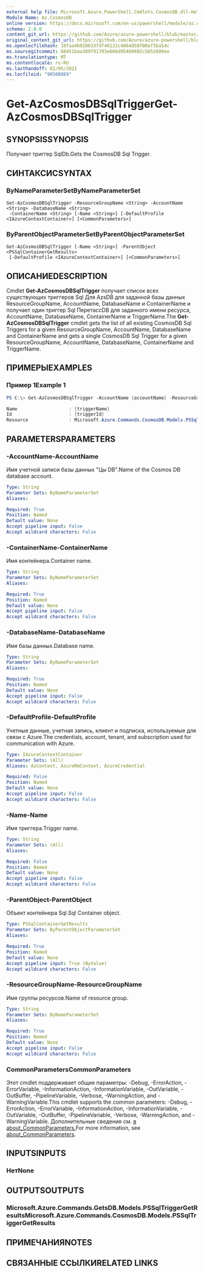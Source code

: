 ```yaml
---
external help file: Microsoft.Azure.PowerShell.Cmdlets.CosmosDB.dll-Help.xml
Module Name: Az.CosmosDB
online version: https://docs.microsoft.com/en-us/powershell/module/az.cosmosdb/get-azcosmosdbsqltrigger
schema: 2.0.0
content_git_url: https://github.com/Azure/azure-powershell/blob/master/src/CosmosDB/CosmosDB/help/Get-AzCosmosDBSqlTrigger.md
original_content_git_url: https://github.com/Azure/azure-powershell/blob/master/src/CosmosDB/CosmosDB/help/Get-AzCosmosDBSqlTrigger.md
ms.openlocfilehash: 10faa4b020633fdf46122c4864d50f00ef3ba54c
ms.sourcegitcommit: 68451baa389791703e666d95469602c5652609ee
ms.translationtype: MT
ms.contentlocale: ru-RU
ms.lasthandoff: 01/05/2021
ms.locfileid: "98508869"
---
```

# <span data-ttu-id="d0c90-101">Get-AzCosmosDBSqlTrigger</span><span class="sxs-lookup"><span data-stu-id="d0c90-101">Get-AzCosmosDBSqlTrigger</span></span>

## <span data-ttu-id="d0c90-102">SYNOPSIS</span><span class="sxs-lookup"><span data-stu-id="d0c90-102">SYNOPSIS</span></span>
<span data-ttu-id="d0c90-103">Получает триггер SqlDb.</span><span class="sxs-lookup"><span data-stu-id="d0c90-103">Gets the CosmosDB Sql Trigger.</span></span>

## <span data-ttu-id="d0c90-104">СИНТАКСИС</span><span class="sxs-lookup"><span data-stu-id="d0c90-104">SYNTAX</span></span>

### <span data-ttu-id="d0c90-105">ByNameParameterSet</span><span class="sxs-lookup"><span data-stu-id="d0c90-105">ByNameParameterSet</span></span>
```
Get-AzCosmosDBSqlTrigger -ResourceGroupName <String> -AccountName <String> -DatabaseName <String>
 -ContainerName <String> [-Name <String>] [-DefaultProfile <IAzureContextContainer>] [<CommonParameters>]
```

### <span data-ttu-id="d0c90-106">ByParentObjectParameterSet</span><span class="sxs-lookup"><span data-stu-id="d0c90-106">ByParentObjectParameterSet</span></span>
```
Get-AzCosmosDBSqlTrigger [-Name <String>] -ParentObject <PSSqlContainerGetResults>
 [-DefaultProfile <IAzureContextContainer>] [<CommonParameters>]
```

## <span data-ttu-id="d0c90-107">ОПИСАНИЕ</span><span class="sxs-lookup"><span data-stu-id="d0c90-107">DESCRIPTION</span></span>
<span data-ttu-id="d0c90-108">Cmdlet **Get-AzCosmosDBSqlTrigger** получает список всех существующих триггеров Sql Для AzsDB для заданной базы данных ResourceGroupName, AccountName, DatabaseName и ContainerName и получает один триггер Sql ПеретассDB для заданного имени ресурса, AccountName, DatabaseName, ContainerName и TriggerName.</span><span class="sxs-lookup"><span data-stu-id="d0c90-108">The **Get-AzCosmosDBSqlTrigger** cmdlet gets the list of all existing CosmosDB Sql Triggers for a given ResourceGroupName, AccountName, DatabaseName and ContainerName and gets a single CosmosDB Sql Trigger for a given ResourceGroupName, AccountName, DatabaseName, ContainerName and TriggerName.</span></span>

## <span data-ttu-id="d0c90-109">ПРИМЕРЫ</span><span class="sxs-lookup"><span data-stu-id="d0c90-109">EXAMPLES</span></span>

### <span data-ttu-id="d0c90-110">Пример 1</span><span class="sxs-lookup"><span data-stu-id="d0c90-110">Example 1</span></span>
```powershell
PS C:\> Get-AzCosmosDBSqlTrigger -AccountName {accountName} -ResourceGroupName {resourceGroupName} -DatabaseName {databaseName} -Name {triggerName} -ContainerName {containerName} 

Name                   : {triggerName}
Id                     : {triggerId}
Resource               : Microsoft.Azure.Commands.CosmosDB.Models.PSSqlTriggerGetPropertiesResource
```

## <span data-ttu-id="d0c90-111">PARAMETERS</span><span class="sxs-lookup"><span data-stu-id="d0c90-111">PARAMETERS</span></span>

### <span data-ttu-id="d0c90-112">-AccountName</span><span class="sxs-lookup"><span data-stu-id="d0c90-112">-AccountName</span></span>
<span data-ttu-id="d0c90-113">Имя учетной записи базы данных "Цы DB".</span><span class="sxs-lookup"><span data-stu-id="d0c90-113">Name of the Cosmos DB database account.</span></span>

```yaml
Type: String
Parameter Sets: ByNameParameterSet
Aliases:

Required: True
Position: Named
Default value: None
Accept pipeline input: False
Accept wildcard characters: False
```

### <span data-ttu-id="d0c90-114">-ContainerName</span><span class="sxs-lookup"><span data-stu-id="d0c90-114">-ContainerName</span></span>
<span data-ttu-id="d0c90-115">Имя контейнера.</span><span class="sxs-lookup"><span data-stu-id="d0c90-115">Container name.</span></span>

```yaml
Type: String
Parameter Sets: ByNameParameterSet
Aliases:

Required: True
Position: Named
Default value: None
Accept pipeline input: False
Accept wildcard characters: False
```

### <span data-ttu-id="d0c90-116">-DatabaseName</span><span class="sxs-lookup"><span data-stu-id="d0c90-116">-DatabaseName</span></span>
<span data-ttu-id="d0c90-117">Имя базы данных.</span><span class="sxs-lookup"><span data-stu-id="d0c90-117">Database name.</span></span>

```yaml
Type: String
Parameter Sets: ByNameParameterSet
Aliases:

Required: True
Position: Named
Default value: None
Accept pipeline input: False
Accept wildcard characters: False
```

### <span data-ttu-id="d0c90-118">-DefaultProfile</span><span class="sxs-lookup"><span data-stu-id="d0c90-118">-DefaultProfile</span></span>
<span data-ttu-id="d0c90-119">Учетные данные, учетная запись, клиент и подписка, используемые для связи с Azure.</span><span class="sxs-lookup"><span data-stu-id="d0c90-119">The credentials, account, tenant, and subscription used for communication with Azure.</span></span>

```yaml
Type: IAzureContextContainer
Parameter Sets: (All)
Aliases: AzContext, AzureRmContext, AzureCredential

Required: False
Position: Named
Default value: None
Accept pipeline input: False
Accept wildcard characters: False
```

### <span data-ttu-id="d0c90-120">-Name</span><span class="sxs-lookup"><span data-stu-id="d0c90-120">-Name</span></span>
<span data-ttu-id="d0c90-121">Имя триггера.</span><span class="sxs-lookup"><span data-stu-id="d0c90-121">Trigger name.</span></span>

```yaml
Type: String
Parameter Sets: (All)
Aliases:

Required: False
Position: Named
Default value: None
Accept pipeline input: False
Accept wildcard characters: False
```

### <span data-ttu-id="d0c90-122">-ParentObject</span><span class="sxs-lookup"><span data-stu-id="d0c90-122">-ParentObject</span></span>
<span data-ttu-id="d0c90-123">Объект контейнера Sql.</span><span class="sxs-lookup"><span data-stu-id="d0c90-123">Sql Container object.</span></span>

```yaml
Type: PSSqlContainerGetResults
Parameter Sets: ByParentObjectParameterSet
Aliases:

Required: True
Position: Named
Default value: None
Accept pipeline input: True (ByValue)
Accept wildcard characters: False
```

### <span data-ttu-id="d0c90-124">-ResourceGroupName</span><span class="sxs-lookup"><span data-stu-id="d0c90-124">-ResourceGroupName</span></span>
<span data-ttu-id="d0c90-125">Имя группы ресурсов.</span><span class="sxs-lookup"><span data-stu-id="d0c90-125">Name of resource group.</span></span>

```yaml
Type: String
Parameter Sets: ByNameParameterSet
Aliases:

Required: True
Position: Named
Default value: None
Accept pipeline input: False
Accept wildcard characters: False
```

### <span data-ttu-id="d0c90-126">CommonParameters</span><span class="sxs-lookup"><span data-stu-id="d0c90-126">CommonParameters</span></span>
<span data-ttu-id="d0c90-127">Этот cmdlet поддерживает общие параметры: -Debug, -ErrorAction, -ErrorVariable, -InformationAction, -InformationVariable, -OutVariable, -OutBuffer, -PipelineVariable, -Verbose, -WarningAction, and -WarningVariable.</span><span class="sxs-lookup"><span data-stu-id="d0c90-127">This cmdlet supports the common parameters: -Debug, -ErrorAction, -ErrorVariable, -InformationAction, -InformationVariable, -OutVariable, -OutBuffer, -PipelineVariable, -Verbose, -WarningAction, and -WarningVariable.</span></span> <span data-ttu-id="d0c90-128">Дополнительные сведения см. [в about_CommonParameters.](http://go.microsoft.com/fwlink/?LinkID=113216)</span><span class="sxs-lookup"><span data-stu-id="d0c90-128">For more information, see [about_CommonParameters](http://go.microsoft.com/fwlink/?LinkID=113216).</span></span>

## <span data-ttu-id="d0c90-129">INPUTS</span><span class="sxs-lookup"><span data-stu-id="d0c90-129">INPUTS</span></span>

### <span data-ttu-id="d0c90-130">Нет</span><span class="sxs-lookup"><span data-stu-id="d0c90-130">None</span></span>

## <span data-ttu-id="d0c90-131">OUTPUTS</span><span class="sxs-lookup"><span data-stu-id="d0c90-131">OUTPUTS</span></span>

### <span data-ttu-id="d0c90-132">Microsoft.Azure.Commands.GetsDB.Models.PSSqlTriggerGetResults</span><span class="sxs-lookup"><span data-stu-id="d0c90-132">Microsoft.Azure.Commands.CosmosDB.Models.PSSqlTriggerGetResults</span></span>

## <span data-ttu-id="d0c90-133">ПРИМЕЧАНИЯ</span><span class="sxs-lookup"><span data-stu-id="d0c90-133">NOTES</span></span>

## <span data-ttu-id="d0c90-134">СВЯЗАННЫЕ ССЫЛКИ</span><span class="sxs-lookup"><span data-stu-id="d0c90-134">RELATED LINKS</span></span>
